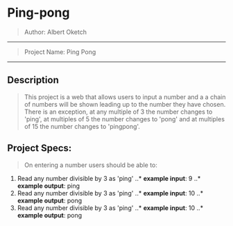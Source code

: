 # Ping-pong

>Author: Albert Oketch
---
>Project Name: Ping Pong
---
## Description
>This project is a web that allows users to input a number and a a chain of numbers will be shown leading up to the number they have chosen. There is an exception, at any multiple of 3 the number changes to 'ping', at multiples of 5 the number changes to 'pong' and at multiples of 15 the number changes to 'pingpong'.

## Project Specs:
>On entering a number users should be able to:
1. Read any number divisible by 3 as 'ping'
..* **example input**: 9
..* **example output**: ping
2. Read any number divisible by 3 as 'ping'
..* **example input**: 10
..* **example output**: pong
3. Read any number divisible by 3 as 'ping'
..* **example input**: 10
..* **example output**: pong
